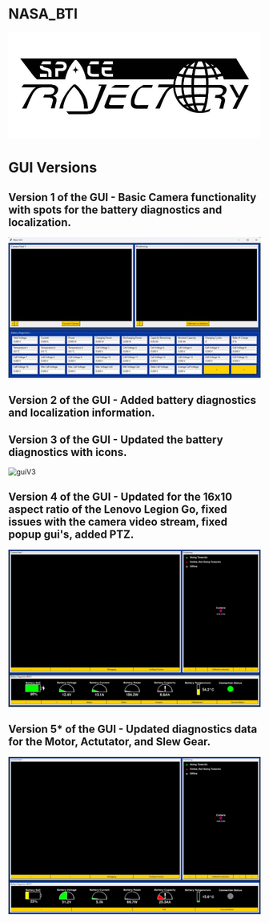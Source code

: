 # NASA_BTI
<img src="https://github.com/TjadenWright/NASA_BTI/blob/main/Media/Space Trajectory logo.jpg" alt="Space Trajectory" title="Space Trajectory" />

# GUI Versions
## Version 1 of the GUI - Basic Camera functionality with spots for the battery diagnostics and localization.
<img src="https://github.com/TjadenWright/NASA_BTI/blob/main/Media/guiV1.jpg" alt="guiV1" title="guiV1" />

## Version 2 of the GUI - Added battery diagnostics and localization information.

## Version 3 of the GUI - Updated the battery diagnostics with icons.
<img src="https://github.com/TjadenWright/NASA_BTI/blob/main/Media/guiV3.gif" alt="guiV3" title="guiV3" />

## Version 4 of the GUI - Updated for the 16x10 aspect ratio of the Lenovo Legion Go, fixed issues with the camera video stream, fixed popup gui's, added PTZ.
<img src="https://github.com/TjadenWright/NASA_BTI/blob/main/Media/guiV4.png" alt="guiV4" title="guiV4" />

## Version 5* of the GUI - Updated diagnostics data for the Motor, Actutator, and Slew Gear. 
<img src="https://github.com/TjadenWright/NASA_BTI/blob/main/Media/GUI_V5.png" alt="GUI_V5" title="GUI_V5" />


